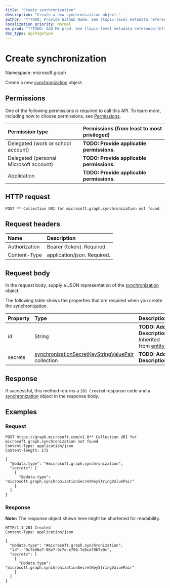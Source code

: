 ```yaml
---
title: "Create synchronization"
description: "Create a new synchronization object."
author: "**TODO: Provide Github Name. See [topic-level metadata reference](https://msgo.azurewebsites.net/add/document/guidelines/metadata.html#topic-level-metadata)**"
localization_priority: Normal
ms.prod: "**TODO: Add MS prod. See [topic-level metadata reference](https://msgo.azurewebsites.net/add/document/guidelines/metadata.html#topic-level-metadata)**"
doc_type: apiPageType
---
```


# Create synchronization
Namespace: microsoft.graph



Create a new [synchronization](../resources/synchronization.md) object.

## Permissions
One of the following permissions is required to call this API. To learn more, including how to choose permissions, see [Permissions](/graph/permissions-reference).

|Permission type|Permissions (from least to most privileged)|
|:---|:---|
|Delegated (work or school account)|**TODO: Provide applicable permissions.**|
|Delegated (personal Microsoft account)|**TODO: Provide applicable permissions.**|
|Application|**TODO: Provide applicable permissions.**|

## HTTP request

<!-- {
  "blockType": "ignored"
}
-->
``` http
POST ** Collection URI for microsoft.graph.synchronization not found
```

## Request headers
|Name|Description|
|:---|:---|
|Authorization|Bearer {token}. Required.|
|Content-Type|application/json. Required.|

## Request body
In the request body, supply a JSON representation of the [synchronization](../resources/synchronization.md) object.

The following table shows the properties that are required when you create the [synchronization](../resources/synchronization.md).

|Property|Type|Description|
|:---|:---|:---|
|id|String|**TODO: Add Description** Inherited from [entity](../resources/entity.md)|
|secrets|[synchronizationSecretKeyStringValuePair](../resources/synchronizationsecretkeystringvaluepair.md) collection|**TODO: Add Description**|



## Response

If successful, this method returns a `201 Created` response code and a [synchronization](../resources/synchronization.md) object in the response body.

## Examples

### Request
<!-- {
  "blockType": "request",
  "name": "create_synchronization_from_"
}
-->
``` http
POST https://graph.microsoft.com/v1.0** Collection URI for microsoft.graph.synchronization not found
Content-Type: application/json
Content-length: 173

{
  "@odata.type": "#microsoft.graph.synchronization",
  "secrets": [
    {
      "@odata.type": "microsoft.graph.synchronizationSecretKeyStringValuePair"
    }
  ]
}
```


### Response
**Note:** The response object shown here might be shortened for readability.
<!-- {
  "blockType": "response",
  "truncated": true,
  "@odata.type": "microsoft.graph.synchronization"
}
-->
``` http
HTTP/1.1 201 Created
Content-Type: application/json

{
  "@odata.type": "#microsoft.graph.synchronization",
  "id": "9c7e96e7-96e7-9c7e-e796-7e9ce7967e9c",
  "secrets": [
    {
      "@odata.type": "microsoft.graph.synchronizationSecretKeyStringValuePair"
    }
  ]
}
```

